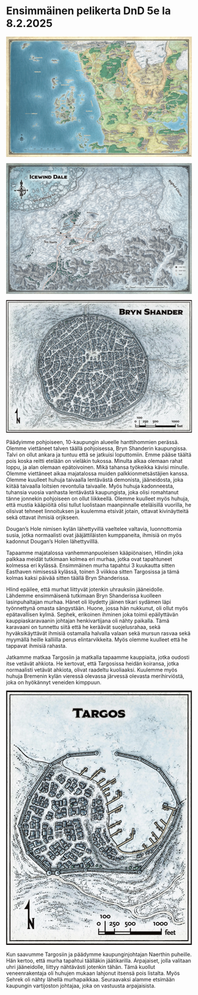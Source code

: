 # Ensimmäinen pelikerta DnD 5e la 8.2.2025

![Sword Coast](/muistiinpanot-sivusto/images/Sword-Coast.jpg)

![Icewind Tale](/muistiinpanot-sivusto/images/icewind-dale.webp)

![Bryn Shander](/muistiinpanot-sivusto/images/bryn-shander.webp)

Päädyimme pohjoiseen, 10-kaupungin alueelle hanttihommien perässä. Olemme viettäneet talven täällä pohjoisessa, Bryn Shanderin kaupungissa. Talvi on ollut ankara ja tuntuu että se jatkuisi loputtomiin. Emme pääse täältä pois koska reitti etelään on vieläkin tukossa. Minulta alkaa olemaan rahat loppu, ja alan olemaan epätoivoinen. Mikä tahansa työkeikka kävisi minulle. Olemme viettäneet aikaa majatalossa muiden palkkionmetsästäjien kanssa. Olemme kuulleet huhuja taivaalla lentävästä demonista, jääneidosta, joka kiitää taivaalla loitsien revontulia taivaalle. Myös huhuja kadonneesta, tuhansia vuosia vanhasta lentävästä kaupungista, joka olisi romahtanut tänne jonnekin pohjoiseen on ollut liikkeellä. Olemme kuulleet myös huhuja, että mustia kääpiöitä olisi tullut luolistaan maanpinnalle eteläisillä vuorilla, he olisivat tehneet linnoituksen ja kuulemma etsivät jotain, ottavat kivinäytteitä sekä ottavat ihmisiä orjikseen.

Dougan’s Hole nimisen kylän lähettyvillä vaeltelee valtavia, luonnottomia susia, jotka normaalisti ovat jääjättiläisten kumppaneita, ihmisiä on myös kadonnut Dougan’s Holen lähettyvilllä.

Tapaamme majatalossa vanhemmanpuoleisen kääpiönaisen, Hlindin joka palkkaa meidät tutkimaan kolmea eri murhaa, jotka ovat tapahtuneet kolmessa eri kylässä. Ensimmäinen murha tapahtui 3 kuukautta sitten Easthaven nimisessä kylässä, toinen 3 viikkoa sitten Targosissa ja tämä kolmas kaksi päivää sitten täällä Bryn Shanderissa.

Hlind epäilee, että murhat liittyvät jotenkin uhrauksiin jääneidolle. Lähdemme ensimmäisenä tutkimaan Bryn Shanderissa kuolleen lasinpuhaltajan murhaa. Hänet oli löydetty jäinen tikari sydämen läpi työnnettynä omasta sängystään. Huone, jossa hän nukkunut, oli ollut myös epätavallisen kylmä. Sephek, erikoinen ihminen joka toimii epäilyttävän kauppiaskaravaanin johtajan henkivartijana oli nähty paikalla. Tämä karavaani on tunnettu siitä että he keräävät suojelusrahaa, sekä hyväksikäyttävät ihmisiä ostamalla halvalla valaan sekä mursun rasvaa sekä myymällä heille kalliilla perus elintarvikkeita. Myös olemme kuulleet että he tappavat ihmisiä rahasta.

Jatkamme matkaa Targosiin ja matkalla tapaamme kauppiaita, jotka oudosti itse vetävät ahkiota. He kertovat, että Targosissa heidän koiransa, jotka normaalisti vetävät ahkiota, olivat raadeltu kuoliaaksi. Kuulemme myös huhuja Bremenin kylän vieressä olevassa järvessä olevasta merihirviöstä, joka on hyökännyt veneiden kimppuun.

![Targos](/muistiinpanot-sivusto/images/targos.webp)

Kun saavumme Targosiin ja päädymme kaupunginjohtajan Naerthin puheille. Hän kertoo, että murha tapahtui täälläkin jäätikarilla. Arpajaiset, jolla valitaan uhri jääneidolle, liittyy nähtävästi jotenkin tähän. Tämä kuollut veneenrakentaja oli huhujen mukaan lahjonut itsensä pois listalta. Myös Sehrek oli nähty lähellä murhapaikkaa. Seuraavaksi alamme etsimään kaupungin vartijoston johtajaa, joka on vastuusta arpajaisista.